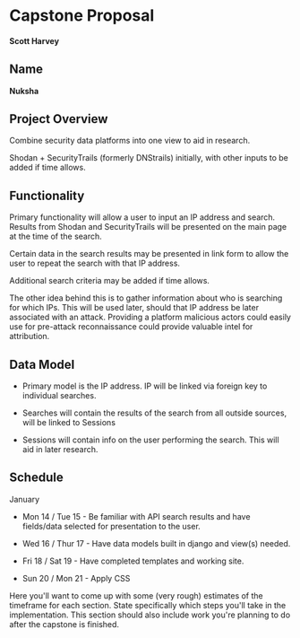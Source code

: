 # Capstone Proposal
#### Scott Harvey

## Name

**Nuksha**

## Project Overview

Combine security data platforms into one view to aid in research.

Shodan + SecurityTrails (formerly DNStrails) initially, with other inputs to be added if time allows.

## Functionality

Primary functionality will allow a user to input an IP address and search. Results from Shodan and SecurityTrails will be presented on the main page at the time of the search.

Certain data in the search results may be presented in link form to allow the user to repeat the search with that IP address.

Additional search criteria may be added if time allows.

The other idea behind this is to gather information about who is searching for which IPs. This will be used later, should that IP address be later associated with an attack. Providing a platform malicious actors could easily use for pre-attack reconnaissance could provide valuable intel for attribution.

## Data Model

- Primary model is the IP address. IP will be linked via foreign key to individual searches.

- Searches will contain the results of the search from all outside sources, will be linked to Sessions

- Sessions will contain info on the user performing the search. This will aid in later research.

## Schedule

January 

- Mon 14 / Tue 15 - Be familiar with API search results and have fields/data selected for presentation to the user.

- Wed 16 / Thur 17 - Have data models built in django and view(s) needed.

- Fri 18 / Sat 19 - Have completed templates and working site.

- Sun 20 / Mon 21 - Apply CSS



Here you'll want to come up with some (very rough) estimates of the timeframe for each section. State specifically which steps you'll take in the implementation. This section should also include work you're planning to do after the capstone is finished.
